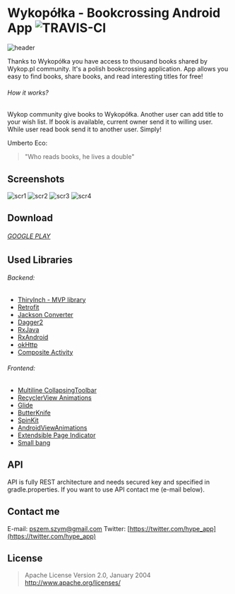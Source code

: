 # Wykopółka - Bookcrossing Android App ![TRAVIS-CI](https://travis-ci.org/hypeapps/wykopolka-android.svg?branch=master)
![header](https://s27.postimg.org/lx3xhbvnn/header.png)

Thanks to Wykopółka you have access to thousand books shared by Wykop.pl community. It's a polish bookcrossing application. 
App allows you easy to find books, share books, and read interesting titles for free!

###### How it works?

Wykop community give books to Wykopółka. Another user can add title to your wish list. If book is available, current owner send it to willing user.
While user read book send it to another user. Simply! 

Umberto Eco:
> "Who reads books, he lives a double"

## Screenshots

![scr1](https://s27.postimg.org/b9celbohv/scr2.png)
![scr2](https://s27.postimg.org/b1td2k2wz/scr6.png)
![scr3](https://s27.postimg.org/t3ci0cwxv/scr5.png)
![scr4](https://s29.postimg.org/44o45ptyv/scr8.png)

## Download

###### [GOOGLE PLAY](https://play.google.com/store/apps/details?id=pl.hypeapp.wykopolka)

## Used Libraries

###### Backend:
- [ThiryInch - MVP library](https://github.com/grandcentrix/ThirtyInch)
- [Retrofit](https://github.com/square/retrofit)
- [Jackson Converter](https://github.com/square/retrofit/tree/master/retrofit-converters/jackson)
- [Dagger2](https://github.com/google/dagger)
- [RxJava](https://github.com/ReactiveX/RxJava)
- [RxAndroid](https://github.com/ReactiveX/RxAndroid)
- [okHttp](https://github.com/square/okhttp)
- [Composite Activity](https://github.com/passsy/CompositeAndroid)


###### Frontend:
- [Multiline CollapsingToolbar](https://github.com/opacapp/multiline-collapsingtoolbar)
- [RecyclerView Animations](https://github.com/wasabeef/recyclerview-animators)
- [Glide](https://github.com/bumptech/glide)
- [ButterKnife](http://jakewharton.github.io/butterknife)
- [SpinKit](https://github.com/ybq/Android-SpinKit)
- [AndroidViewAnimations](https://github.com/daimajia/AndroidViewAnimations)
- [Extendsible Page Indicator](https://github.com/merhold/extensible-page-indicator)
- [Small bang](https://github.com/hanks-zyh/SmallBang)

## API

API is fully REST architecture and needs secured key and specified in gradle.properties. If you want to use API contact me (e-mail below).

## Contact me

E-mail: [pszem.szym@gmail.com](pszem.szym@gmail.com)
Twitter: [https://twitter.com/hype_app](https://twitter.com/hype_app)

## License

>Apache License
>Version 2.0, January 2004
>http://www.apache.org/licenses/
